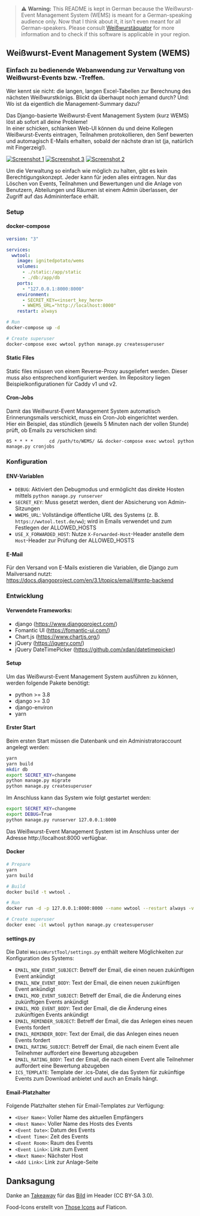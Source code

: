 > ⚠ **Warning:** This README is kept in German because the Weißwurst-Event Management System (WEMS) is meant for a German-speaking audience only. Now that I think about it, it isn't even meant for all German-speakers. Please consult [Weißwurstäquator](https://en.wikipedia.org/wiki/Wei%C3%9Fwurst%C3%A4quator) for more information and to check if this software is applicable in your region.

## Weißwurst-Event Management System (WEMS)
### Einfach zu bedienende Webanwendung zur Verwaltung von Weißwurst-Events bzw. -Treffen.

Wer kennt sie nicht: die langen, langen Excel-Tabellen zur Berechnung des nächsten Weißwurstkönigs. Blickt da überhaupt noch jemand durch? Und: Wo ist da eigentlich die Management-Summary dazu?

Das Django-basierte Weißwurst-Event Management System (kurz WEMS) löst ab sofort all deine Probleme!  
In einer schicken, schlanken Web-UI können du und deine Kollegen Weißwurst-Events eintragen, Teilnahmen protokollieren, den Senf bewerten und automagisch E-Mails erhalten, sobald der nächste dran ist (ja, natürlich mit Fingerzeig!).

[![Screenshot 1](https://github.com/ignitedPotato/wems/raw/main/screenshot1_thumb.png)](https://raw.githubusercontent.com/ignitedPotato/wems/main/screenshot1.png)
[![Screenshot 3](https://github.com/ignitedPotato/wems/raw/main/screenshot3_thumb.png)](https://raw.githubusercontent.com/ignitedPotato/wems/main/screenshot3.png)
[![Screenshot 2](https://github.com/ignitedPotato/wems/raw/main/screenshot2_thumb.png)](https://raw.githubusercontent.com/ignitedPotato/wems/main/screenshot2.png)

Um die Verwaltung so einfach wie möglich zu halten, gibt es kein Berechtigungskonzept. Jeder kann für jeden alles eintragen. Nur das Löschen von Events, Teilnahmen und Bewertungen und die Anlage von Benutzern, Abteilungen und Räumen ist einem Admin überlassen, der Zugriff auf das Admininterface erhält.

### Setup
#### docker-compose
```yaml
version: "3"

services:
  wwtool:
    image: ignitedpotato/wems
    volumes:
      - ./static:/app/static
      - ./db:/app/db
    ports:
      - "127.0.0.1:8000:8000"
    environment:
      - SECRET_KEY=<insert_key_here>
      - WWEMS_URL="http://localhost:8000"
    restart: always
```

```bash
# Run
docker-compose up -d

# Create superuser
docker-compose exec wwtool python manage.py createsuperuser
```

#### Static Files
Static files müssen von einem Reverse-Proxy ausgeliefert werden. Dieser muss also entsprechend konfiguriert werden.
Im Repository liegen Beispielkonfigurationen für Caddy v1 und v2.

#### Cron-Jobs
Damit das Weißwurst-Event Management System automatisch Erinnerungsmails verschickt, muss ein Cron-Job eingerichtet werden.  
Hier ein Beispiel, das stündlich (jeweils 5 Minuten nach der vollen Stunde) prüft, ob Emails zu verschicken sind:
```
05 * * * *      cd /path/to/WEMS/ && docker-compose exec wwtool python manage.py cronjobs
```

### Konfiguration
#### ENV-Variablen
* `DEBUG`: Aktiviert den Debugmodus und ermöglicht das direkte Hosten mittels `python manage.py runserver`
* `SECRET_KEY`: Muss gesetzt werden, dient der Absicherung von Admin-Sitzungen
* `WWEMS_URL`: Vollständige öffentliche URL des Systems (z. B. `https://wwtool.test.de/ww`); wird in Emails verwendet und zum Festlegen der ALLOWED_HOSTS
* `USE_X_FORWARDED_HOST`: Nutze `X-Forwarded-Host`-Header anstelle dem `Host`-Header zur Prüfung der ALLOWED_HOSTS

#### E-Mail
Für den Versand von E-Mails existieren die Variablen, die Django zum Mailversand nutzt:
https://docs.djangoproject.com/en/3.1/topics/email/#smtp-backend


### Entwicklung
#### Verwendete Frameworks:
* django (https://www.djangoproject.com/)
* Fomantic UI (https://fomantic-ui.com/)
* Chart.js (https://www.chartjs.org/)
* jQuery (https://jquery.com/)
* jQuery DateTimePicker (https://github.com/xdan/datetimepicker)

#### Setup
Um das Weißwurst-Event Management System ausführen zu können, werden folgende Pakete benötigt:
* python >= 3.8
* django >= 3.0
* django-environ
* yarn

#### Erster Start
Beim ersten Start müssen die Datenbank und ein Administratoraccount angelegt werden:
```bash
yarn
yarn build
mkdir db
export SECRET_KEY=changeme
python manage.py migrate
python manage.py createsuperuser
```

Im Anschluss kann das System wie folgt gestartet werden:
```bash
export SECRET_KEY=changeme
export DEBUG=True
python manage.py runserver 127.0.0.1:8000
```

Das Weißwurst-Event Management System ist im Anschluss unter der Adresse http://localhost:8000 verfügbar.

#### Docker
```bash
# Prepare
yarn
yarn build

# Build
docker build -t wwtool .

# Run
docker run -d -p 127.0.0.1:8000:8000 --name wwtool --restart always -v /srv/static:/app/static -v /srv/db:/app/db -e SECRET_KEY=<insert_key_here> -e WWEMS_URL="http://localhost:8000" wwtool:latest

# Create superuser
docker exec -it wwtool python manage.py createsuperuser
```

#### settings.py
Die Datei `WeissWurstTool/settings.py` enthält weitere Möglichkeiten zur Konfiguration des Systems:
* `EMAIL_NEW_EVENT_SUBJECT`: Betreff der Email, die einen neuen zukünftigen Event ankündigt
* `EMAIL_NEW_EVENT_BODY`: Text der Email, die einen neuen zukünftigen Event ankündigt
* `EMAIL_MOD_EVENT_SUBJECT`: Betreff der Email, die die Änderung eines zukünftigen Events ankündigt
* `EMAIL_MOD_EVENT_BODY`: Text der Email, die die Änderung eines zukünftigen Events ankündigt
* `EMAIL_REMINDER_SUBJECT`: Betreff der Email, die das Anlegen eines neuen Events fordert
* `EMAIL_REMINDER_BODY`: Text der Email, die das Anlegen eines neuen Events fordert
* `EMAIL_RATING_SUBJECT`: Betreff der Email, die nach einem Event alle Teilnehmer auffordert eine Bewertung abzugeben
* `EMAIL_RATING_BODY`: Text der Email, die nach einem Event alle Teilnehmer auffordert eine Bewertung abzugeben
* `ICS_TEMPLATE`: Template der .ics-Datei, die das System für zukünftige Events zum Download anbietet und auch an Emails hängt.

#### Email-Platzhalter
Folgende Platzhalter stehen für Email-Templates zur Verfügung:
* `<User Name>`: Voller Name des aktuellen Empfängers
* `<Host Name>`: Voller Name des Hosts des Events
* `<Event Date>`: Datum des Events
* `<Event Time>`: Zeit des Events
* `<Event Room>`: Raum des Events
* `<Event Link>`: Link zum Event
* `<Next Name>`: Nächster Host
* `<Add Link>`: Link zur Anlage-Seite

## Danksagung
Danke an [Takeaway](https://commons.wikimedia.org/wiki/User:Takeaway) für das [Bild](https://de.wikipedia.org/wiki/Datei:Weisswurst_close-up.jpg) im Header (CC BY-SA 3.0).

Food-Icons erstellt von [Those Icons](https://www.flaticon.com/authors/those-icons) auf Flaticon.